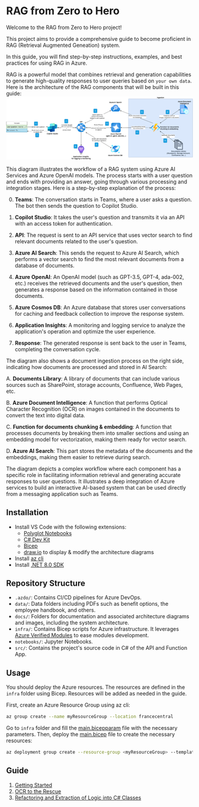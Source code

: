 # RAG from Zero to Hero

Welcome to the RAG from Zero to Hero project!

This project aims to provide a comprehensive guide to become proficient in RAG (Retrieval Augmented Geneation) system.

In this guide, you will find step-by-step instructions, examples, and best practices for using RAG in Azure.

RAG is a powerful model that combines retrieval and generation capabilities to generate high-quality responses to user queries based on `your own data`. Here is the architecture of the RAG components that will be built in this guide:
![RAG Components Architecture ](docs/architecture/architecture.drawio.png)

This diagram illustrates the workflow of a RAG system using Azure AI Services and Azure OpenAI models. The process starts with a user question and ends with providing an answer, going through various processing and integration stages. Here is a step-by-step explanation of the process:

0. **Teams**: The conversation starts in Teams, where a user asks a question. The bot then sends the question to Copilot Studio.

2. **Copilot Studio**: It takes the user's question and transmits it via an API with an access token for authentication.

3. **API**: The request is sent to an API service that uses vector search to find relevant documents related to the user's question.

4. **Azure AI Search**: This sends the request to Azure AI Search, which performs a vector search to find the most relevant documents from a database of documents.

5. **Azure OpenAI**: An OpenAI model (such as GPT-3.5, GPT-4, ada-002, etc.) receives the retrieved documents and the user's question, then generates a response based on the information contained in those documents.

6. **Azure Cosmos DB**: An Azure database that stores user conversations for caching and feedback collection to improve the response system.

7. **Application Insights**: A monitoring and logging service to analyze the application's operation and optimize the user experience.

8. **Response**: The generated response is sent back to the user in Teams, completing the conversation cycle.

The diagram also shows a document ingestion process on the right side, indicating how documents are processed and stored in AI Search:

A. **Documents Library**: A library of documents that can include various sources such as SharePoint, storage accounts, Confluence, Web Pages, etc.

B. **Azure Document Intelligence**: A function that performs Optical Character Recognition (OCR) on images contained in the documents to convert the text into digital data.

C. **Function for documents chunking & embedding**: A function that processes documents by breaking them into smaller sections and using an embedding model for vectorization, making them ready for vector search.

D. **Azure AI Search**: This part stores the metadata of the documents and the embeddings, making them easier to retrieve during search.

The diagram depicts a complex workflow where each component has a specific role in facilitating information retrieval and generating accurate responses to user questions. It illustrates a deep integration of Azure services to build an interactive AI-based system that can be used directly from a messaging application such as Teams.

## Installation

- Install VS Code with the following extensions:
  - [Polyglot Notebooks](https://marketplace.visualstudio.com/items?itemName=ms-dotnettools.dotnet-interactive-vscode)
  - [C# Dev Kit](https://marketplace.visualstudio.com/items?itemName=ms-dotnettools.csdevkit)
  - [Bicep](https://marketplace.visualstudio.com/items?itemName=ms-azuretools.vscode-bicep)
  - [draw.io](https://marketplace.visualstudio.com/items?itemName=hediet.vscode-drawio) to display & modify the architecture diagrams
- Install [az cli](https://learn.microsoft.com/en-us/azure/azure-resource-manager/bicep/install#azure-cli)
- Install [.NET 8.0 SDK](https://dotnet.microsoft.com/en-us/download/dotnet/8.0)

## Repository Structure
- `.azdo/`: Contains CI/CD pipelines for Azure DevOps.
- `data/`: Data folders including PDFs such as benefit options, the employee handbook, and others.
- `docs/`: Folders for documentation and associated architecture diagrams and images, including the system architecture.
- `infra/`: Contains Bicep scripts for Azure infrastructure. It leverages [Azure Verified Modules](https://azure.github.io/Azure-Verified-Modules/) to ease modules development.
- `notebooks/`: Jupyter Notebooks.
- `src/`: Contains the project's source code in C# of the API and Function App.


## Usage

You should deploy the Azure resources. The resources are defined in the `infra` folder using Bicep. Resources will be added as needed in the guide.

First, create an Azure Resource Group using az cli:
```bash	
az group create --name myResourceGroup --location francecentral
```

Go to `infra` folder and fill the [main.bicepparam](infra/main.bicepparam) file with the necessary parameters. Then, deploy the [main.bicep](infra/main.bicep) file to create the necessary resources:
```bash
az deployment group create --resource-group <myResourceGroup> --template-file main.bicep --parameters main.bicepparam
```

## Guide
1. [Getting Started](notebooks/0-getting-started.ipynb)
2. [OCR to the Rescue](docs/OCR-to-the-rescue_en.md)
3. [Refactoring and Extraction of Logic into C# Classes](docs/1-Refactoring.md)


